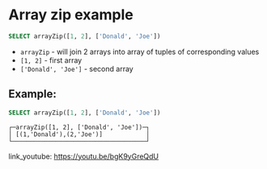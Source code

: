 # Array zip example

```sql
SELECT arrayZip([1, 2], ['Donald', 'Joe'])
```

- `arrayZip` - will join 2 arrays into array of tuples of corresponding values
- `[1, 2]` - first array
- `['Donald', 'Joe']` - second array

## Example: 
```sql
SELECT arrayZip([1, 2], ['Donald', 'Joe'])
```
```
┌─arrayZip([1, 2], ['Donald', 'Joe'])─┐
│ [(1,'Donald'),(2,'Joe')]            │
└─────────────────────────────────────┘
```

link_youtube: https://youtu.be/bgK9yGreQdU
